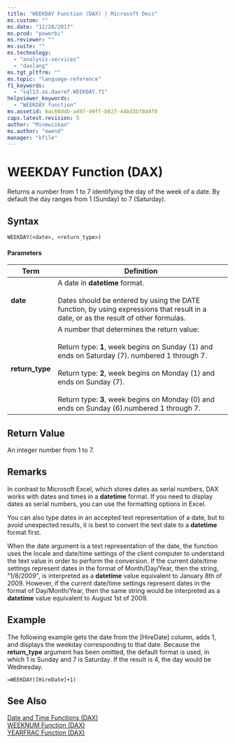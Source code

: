 ```yaml
---
title: "WEEKDAY Function (DAX) | Microsoft Docs"
ms.custom: ""
ms.date: "12/28/2017"
ms.prod: "powerbi"
ms.reviewer: ""
ms.suite: ""
ms.technology: 
  - "analysis-services"
  - "daxlang"
ms.tgt_pltfrm: ""
ms.topic: "language-reference"
f1_keywords: 
  - "sql13.as.daxref.WEEKDAY.f1"
helpviewer_keywords: 
  - "WEEKDAY function"
ms.assetid: 6ac60ddb-a497-49ff-b027-44bd3bf8d4f0
caps.latest.revision: 5
author: "Minewiskan"
ms.author: "owend"
manager: "kfile"
---
```

# WEEKDAY Function (DAX)
Returns a number from 1 to 7 identifying the day of the week of a date. By default the day ranges from 1 (Sunday) to 7 (Saturday).  
  
## Syntax  
  
```  
WEEKDAY(<date>, <return_type>)  
```  
  
#### Parameters  
  
|Term|Definition|  
|--------|--------------|  
|**date**|A date in **datetime** format.<br /><br />Dates should be entered by using the DATE function, by using expressions that result in a date, or as the result of other formulas.|  
|**return_type**|A number that determines the return value:<br /><br />Return type: **1**, week begins on Sunday (1) and ends on Saturday (7). numbered 1 through 7.<br /><br />Return type: **2**, week begins on Monday (1) and ends on Sunday (7).<br /><br />Return type: **3**, week begins on Monday (0) and ends on Sunday (6).numbered 1 through 7.|  
  
## Return Value  
An integer number from 1 to 7.  
  
## Remarks  
In contrast to Microsoft Excel, which stores dates as serial numbers, DAX works with dates and times in a **datetime** format. If you need to display dates as serial numbers, you can use the formatting options in Excel.  
  
You can also type dates in an accepted text representation of a date, but to avoid unexpected results, it is best to convert the text date to a **datetime** format first.  
  
When the date argument is a text representation of the date, the function uses the locale and date/time settings of the client computer to understand the text value in order to perform the conversion. If the current date/time settings represent dates in the format of Month/Day/Year, then the string, "1/8/2009", is interpreted as a **datetime** value equivalent to January 8th of 2009. However, if the current date/time settings represent dates in the format of Day/Month/Year, then the same string would be interpreted as a **datetime** value equivalent to August 1st of 2009.  
  
## Example  
The following example gets the date from the [HireDate] column, adds 1, and displays the weekday corresponding to that date. Because the **return_type** argument has been omitted, the default format is used, in which 1 is Sunday and 7 is Saturday. If the result is 4, the day would be Wednesday.  
  
```  
=WEEKDAY([HireDate]+1)  
```  
  
## See Also  
[Date and Time Functions &#40;DAX&#41;](date-and-time-functions-dax.md)  
[WEEKNUM Function &#40;DAX&#41;](weeknum-function-dax.md)  
[YEARFRAC Function &#40;DAX&#41;](yearfrac-function-dax.md)  
  
